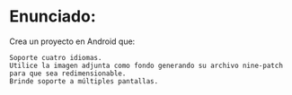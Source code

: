 <h1>Enunciado:</h1>

Crea un proyecto en Android que:

    Soporte cuatro idiomas.
    Utilice la imagen adjunta como fondo generando su archivo nine-patch para que sea redimensionable.
    Brinde soporte a múltiples pantallas.
